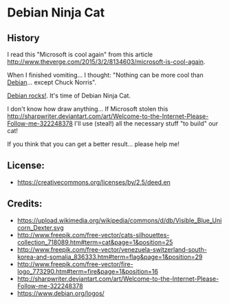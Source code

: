 # Debian Ninja Cat

## History

I read this "Microsoft is cool again" from this article http://www.theverge.com/2015/3/2/8134603/microsoft-is-cool-again.

When I finished vomiting... I thought: "Nothing can be more cool than [Debian](https://www.debian.org/)... except Chuck Norris".

[Debian rocks!](https://lists.debian.org/debian-user-spanish/2016/08/msg00086.html). It's time of Debian Ninja Cat.

I don't know how draw anything... If Microsoft stolen this http://sharpwriter.deviantart.com/art/Welcome-to-the-Internet-Please-Follow-me-322248378 I'll use (steal!) all the necessary stuff "to build" our cat!

If you think that you can get a better result... please help me!

## License:

 - https://creativecommons.org/licenses/by/2.5/deed.en

## Credits:

- https://upload.wikimedia.org/wikipedia/commons/d/db/Visible_Blue_Unicorn_Dexter.svg
- http://www.freepik.com/free-vector/cats-silhouettes-collection_718089.htm#term=cat&page=1&position=25
- http://www.freepik.com/free-vector/venezuela-switzerland-south-korea-and-somalia_836333.htm#term=flag&page=1&position=29
- http://www.freepik.com/free-vector/fire-logo_773290.htm#term=fire&page=1&position=16
- http://sharpwriter.deviantart.com/art/Welcome-to-the-Internet-Please-Follow-me-322248378
- https://www.debian.org/logos/
